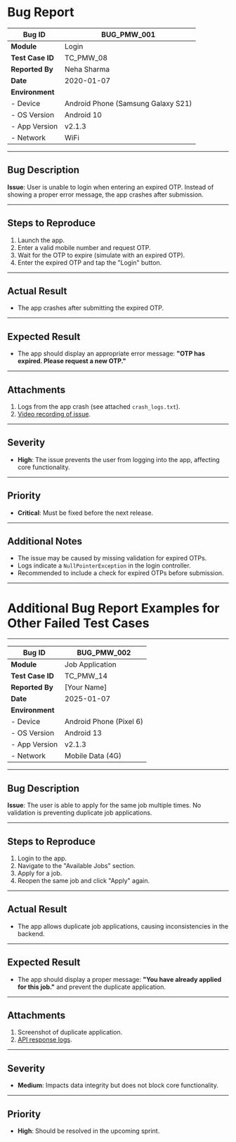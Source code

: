 # Bug Report

| **Bug ID**        | BUG_PMW_001                                  |
|--------------------|----------------------------------------------|
| **Module**         | Login                                       |
| **Test Case ID**   | TC_PMW_08                                   |
| **Reported By**    | Neha Sharma                                 |
| **Date**           | 2020-01-07                                  |
| **Environment**    |                                             |
| - Device           | Android Phone (Samsung Galaxy S21)          |
| - OS Version       | Android 10                                  |
| - App Version      | v2.1.3                                      |
| - Network          | WiFi                                        |

---

## **Bug Description**
**Issue**: User is unable to login when entering an expired OTP. Instead of showing a proper error message, the app crashes after submission.

---

## **Steps to Reproduce**
1. Launch the app.
2. Enter a valid mobile number and request OTP.
3. Wait for the OTP to expire (simulate with an expired OTP).
4. Enter the expired OTP and tap the "Login" button.

---

## **Actual Result**
- The app crashes after submitting the expired OTP.

---

## **Expected Result**
- The app should display an appropriate error message: **"OTP has expired. Please request a new OTP."**

---

## **Attachments**
1. Logs from the app crash (see attached `crash_logs.txt`).
2. [Video recording of issue](#).

---

## **Severity**
- **High**: The issue prevents the user from logging into the app, affecting core functionality.

---

## **Priority**
- **Critical**: Must be fixed before the next release.

---

## **Additional Notes**
- The issue may be caused by missing validation for expired OTPs.
- Logs indicate a `NullPointerException` in the login controller.
- Recommended to include a check for expired OTPs before submission.

---

# Additional Bug Report Examples for Other Failed Test Cases

---

| **Bug ID**        | BUG_PMW_002                                  |
|--------------------|----------------------------------------------|
| **Module**         | Job Application                             |
| **Test Case ID**   | TC_PMW_14                                   |
| **Reported By**    | [Your Name]                                 |
| **Date**           | 2025-01-07                                  |
| **Environment**    |                                             |
| - Device           | Android Phone (Pixel 6)                     |
| - OS Version       | Android 13                                  |
| - App Version      | v2.1.3                                      |
| - Network          | Mobile Data (4G)                            |

---

## **Bug Description**
**Issue**: The user is able to apply for the same job multiple times. No validation is preventing duplicate job applications.

---

## **Steps to Reproduce**
1. Login to the app.
2. Navigate to the "Available Jobs" section.
3. Apply for a job.
4. Reopen the same job and click "Apply" again.

---

## **Actual Result**
- The app allows duplicate job applications, causing inconsistencies in the backend.

---

## **Expected Result**
- The app should display a proper message: **"You have already applied for this job."** and prevent the duplicate application.

---

## **Attachments**
1. Screenshot of duplicate application.
2. [API response logs](#).

---

## **Severity**
- **Medium**: Impacts data integrity but does not block core functionality.

---

## **Priority**
- **High**: Should be resolved in the upcoming sprint.


